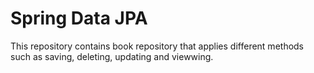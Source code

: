 # Spring Data JPA
This repository contains book repository that applies different methods such as saving, deleting, updating and viewwing.
